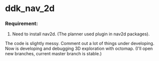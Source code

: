 # ddk_nav_2d

### Requirement:
1. Need to install nav2d. (The planner used plugin in nav2d packages).

The code is slightly messy. Comment out a lot of things under developing. Now is developing and debugging 3D exploration with octomap. (I'll open new branches, current master branch is stable.)

